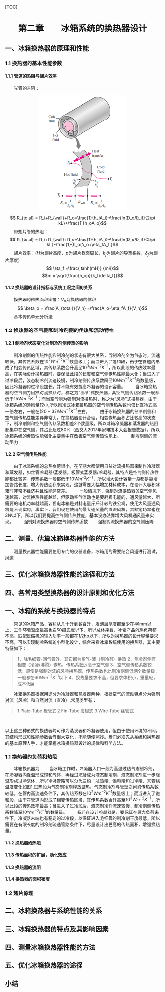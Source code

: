 [TOC]


# <center>第二章&emsp;&emsp;冰箱系统的换热器设计</center>


## 一、冰箱换热器的原理和性能

### 1.1 换热器的基本性能参数
#### 1.1.1 管道的热阻与翅片效率
&emsp;&emsp;光管的热阻：
<center> <img src = "tube_heat_resistance.png"> </center>

$$ R_{total} = R_i+R_{wall}+R_o=\frac{1}{h_iA_i}+\frac{ln(D_o/D_i)}{2\pi kL}+\frac{1}{h_oA_o}$$
&emsp;&emsp;带翅片管的热阻：
$$ R_{total} = R_i+R_{wall}+R_o=\frac{1}{h_iA_i}+\frac{ln(D_o/D_i)}{2\pi kL}+\frac{1}{h_o(A_o+\eta_fA_f)}$$
&emsp;&emsp;翅片效率：($H$为翅片高度，$p$为翅片截面周长，$k_f$为翅片的导热系数，$\delta_f$为翅片厚度)
$$ \eta_f =\frac{ tanh(mH)} {mH}$$
$$m = \sqrt{\frac{h_op}{k_f\delta_f}}$$
#### 1.1.2 换热器的设计指标与系统工况之间的关系
&emsp;&emsp;换热器的传热面积密度：$V_h$为换热器的体积
$$ \beta_o = \frac{A_{total}}{V_h} =\frac{A_o+\eta_fA_f}{V_h}$$
&emsp;&emsp;基本传热单元分析法


### 1.2 换热器的空气侧和制冷剂侧的传热和流动特性
#### 1.2.1 制冷剂状态变化对制冷剂侧传热的影响
&emsp;&emsp;制冷剂侧的传热性能和制冷剂的状态有很大关系，当制冷剂全为气态时，流速较快，其传热系数在$10^2Wm^{-2}K^{-1}$数量级上；而当进入了饱和段，由于在管道内形成了相变传热区域，其传热系数会升高至$10^3Wm^{-2}K^{-1}$，所以此段的传热效率最高，在实际设计换热器时，要保证此段的长度和空气侧传热性能最大化；当进入了过冷段后，液态制冷剂流速较慢，制冷剂侧传热系数降至$10Wm^{-2}K^{-1}$的数量级，因此冷凝器的过冷段加长，并不能有效提高冷凝器的设计容量。
&emsp;&emsp;当冰箱换热器的空气侧为自然对流换热时，称之为“直冷”式换热器，其空气侧传热系数一般都低于$15Wm^{-2}K^{-1}$；而当空气侧为强制对流换热时，称之为“风冷”式换热器，由于冰箱系统的通风量较小,所以风冷式冰箱换热器的空气侧传热系数也仅比直冷式高一倍左右，一般在$(20 - 35)Wm^{-2}K^{-1}$左右。
&emsp;&emsp;由于冰箱换热器的制冷剂侧和空气侧传热性能差异非常大，在换热器设计合理，相变传热面积占比较高的状态下，制冷剂侧和空气侧传热系数相差2个数量级，所以冰箱冷凝器和蒸发器的热阻都集中在空气侧，其占比超过80%（西交大2017年家电技术大会报告数据），所以冰箱系统的传热性能强化主要集中在改善空气侧传热性能上。
&emsp;&emsp;制冷剂侧的流动阻力

#### 1.2.2 空气侧传热性能 
&emsp;&emsp;由于冰箱系统的总热负荷很小，在早期大都使用自然对流换热器来制作冷凝器和蒸发器，如丝管冷凝器/蒸发器，板管式蒸发器/冷凝器，其特点是空气侧传热性能都比较差，传热系数一般都低于$10Wm^{-2}K^{-1}$，所以增大设计容量一般都是靠增加管路长度，增大传热面积来实现，这就需要大幅增加材料成本，在设计大容积冰箱时非常不经济并且性能非常差。
&emsp;&emsp;一般情况下，强制对流换热器的空气侧风速越高，对流换热性能越好，但驱动空气流动也是要耗费电能的，通风量越大，所需要的电机功率就越高，但电冰箱是对耗电量斤斤计较的铁公鸡，使用大风量通风机是不现实的，事实上，我们现在使用的最大通风量的直流风机，其额定功率也在$3W$以下，所以我们要提高空气侧传热性能，基本没办法靠增大风机通风量来实现。
&emsp;&emsp;强制对流换热器的空气侧传热系数
&emsp;&emsp;强制对流换热器的空气侧压降


## 二、测量、估算冰箱换热器性能的方法
&emsp;&emsp;测量换热器性能需要使用专门的仪器设备，冰箱用的需要结合风道进行测试，风道

## 三、优化冰箱换热器性能的途径和方法

## 四、各常用类型换热器的设计原则和优化方法




## 一、冰箱的系统与换热器的特点
&emsp;&emsp;常见的冰箱产品，容积从几十升到数百升，发泡层厚度都至少在40mm以上，工作环境温度最高也在50摄氏度以下，所以总体来看，冰箱产品的热负荷都不高，匹配压缩机的输入功率一般都在1/2hp以下，所以对换热器的设计容量要求不高，可以实现制冷系统的小型化设计，综合来看冰箱系统使用的换热器，其主要特征如下：
>1、除毛细管-回气管外，其它都为空气-液（制冷剂）换热
>2、制冷剂侧有相变（冷凝/沸腾）传热，传热系数远高于空气侧
>3、空气侧传热系数较低，即使是强制对流的风冷换热器，传热系数也比制冷剂侧低两个数量级，一般都在60$W  m^{-2}K^{-1}$以下
>4、换热量要求不高，但要求体积小，重量轻，成本低廉<br>

&emsp;&emsp;冰箱换热器根据用途分为冷凝器和蒸发器两种，根据空气的流动特点分为强制对流（风冷）和自然对流（直冷）,常见类型有：
>1 Plate-Tube   板管式
>2 Fin-Tube     管翅式
>3 Wire-Tube    丝管式
<br>

以上这三种形式的换热器均可作为蒸发器和冷凝器使用，但由于使用环境的不同，其结构形式和性能参数会有很大变化，不能随便照抄。我们必须先从系统和换热器的基本原理入手，才能掌握冰箱换热器设计的规律和科学方法。

### 1.1 换热器的负荷和热阻
&emsp;&emsp;冰箱换热器为
&emsp;&emsp;当冰箱工作时，冷凝器入口一般为高温过热气态制冷剂，在冷凝器内降温形成饱和气体，再经过冷凝成为液态制冷剂，液态制冷剂进一步降温形成过冷液体，所以冷凝管路可以分为三段：过热段、饱和段和过冷段，其管线温度变化如图1,过热段为气态制冷剂释放显热，气态制冷剂与管壁之间的传热系数较低，在管内高流速条件下，其传热系数在$10^2Wm^{-2}K^{-1}$数量级上；而当进入了饱和段，由于在管道内形成了相变传热区域，其传热系数会升高至$10^3Wm^{-2}K^{-1}$，所以此段的传热效率最高；当进入了过冷段后，液态制冷剂流速较慢，制冷剂侧传热系数降至$10Wm^{-2}K^{-1}$的数量级。
&emsp;&emsp;我们在设计冷凝器是，要保证在最大负荷条件下，冷凝器末端也有稳定的过冷段，以保证进入毛细管的制冷剂干度最低，所以需要在有限长度的制冷剂流通管路条件下，尽量设计出更高的传热面积，增强换热量。


#### 1.1.2 换热器的热阻
#### 1.1.3 传热面积的扩展，肋化效应
#### 1.1.3 换热器的流阻
#### 1.1.4 换热器的面积密度

### 1.2 翅片原理

## 二、冰箱换热器与系统性能的关系

## 三、冰箱换热器的特点及其影响因素

## 四、测量冰箱换热器性能的方法

## 五、优化冰箱换热器的途径

## 小结